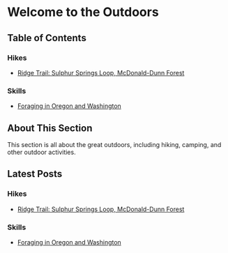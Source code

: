 # Welcome to the Outdoors

## Table of Contents

### Hikes

- [Ridge Trail: Sulphur Springs Loop, McDonald-Dunn Forest](./hikes/RidgeTrail_SulphurSpringsLoop_McDonaldDunnForest/index.md)

### Skills

- [Foraging in Oregon and Washington](./skills/foraging.md)

## About This Section

This section is all about the great outdoors, including hiking, camping, and other outdoor activities.

## Latest Posts

### Hikes

- [Ridge Trail: Sulphur Springs Loop, McDonald-Dunn Forest](./hikes/RidgeTrail_SulphurSpringsLoop_McDonaldDunnForest/index.md)

### Skills

- [Foraging in Oregon and Washington](./skills/foraging.md)
